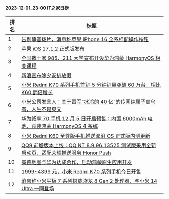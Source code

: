 #### 2023-12-01_23-00  IT之家日榜

| 排名 | 标题|
| --- | ---|
| 1 | [告别静音拨片，消息称苹果 iPhone 16 全系标配操作按钮](https://www.ithome.com/0/736/295.htm) |
| 2 | [苹果 iOS 17.1.2 正式版发布](https://www.ithome.com/0/736/257.htm) |
| 3 | [全国数十家 985、211 大学宣布开设华为鸿蒙 HarmonyOS 相关课程](https://www.ithome.com/0/736/349.htm) |
| 4 | [新浪宣布除夕安排放假](https://www.ithome.com/0/736/368.htm) |
| 5 | [小米 Redmi K70 系列手机首销 5 分钟销量突破 60 万台，相比 K60 翻倍增长](https://www.ithome.com/0/736/354.htm) |
| 6 | [小米公司发言人：关于雷军“冰冷的 40 亿”的传闻纯属子虚乌有，人生不是爽文](https://www.ithome.com/0/736/473.htm) |
| 7 | [华为畅享 70 手机 12 月 5 日开启预售：内置 6000mAh 电池，预装鸿蒙 HarmonyOS 4 系统](https://www.ithome.com/0/736/328.htm) |
| 8 | [小米 Redmi K60 至尊版手机推送澎湃 OS 正式版内测更新](https://www.ithome.com/0/736/342.htm) |
| 9 | [QQ9 前瞻版本上线：QQ NT 8.9.96.13525 测试版采用全新启动页，适配荣耀推送服务 Honor Push](https://www.ithome.com/0/736/271.htm) |
| 10 | [高德地图与华为达成合作，启动鸿蒙原生应用开发](https://www.ithome.com/0/736/336.htm) |
| 11 | [1999~4399 元，小米 Redmi K70 系列手机今日开售](https://www.ithome.com/0/736/274.htm) |
| 12 | [消息称小米平板 7 系列搭载骁龙 8 Gen 2 处理器，与小米 14 Ultra 一同登场](https://www.ithome.com/0/736/472.htm) |
